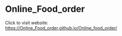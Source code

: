 # Online_Food_order


Click to visit website: https://Online_Food_order.github.io/Online_food_order/
